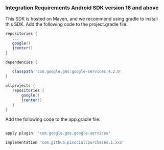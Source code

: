  
###  Integration Requirements Android SDK version 16 and above

 This SDK is hosted on Maven, and we recommend using gradle to install this SDK.
 Add the following code to the project.gradle file:

```gradle
repositories {
   ...
   google()
   jcenter()
}

dependencies {
   ...
   classpath 'com.google.gms:google-services:4.2.0'
}

allprojects {
   repositories {
       google()
       jcenter()
   }
}

```
 
Add the following code to the app.gradle file:

```gradle

apply plugin: 'com.google.gms.google-services'

implementation 'com.github.pixocial:purchases:1.xxx'

```
